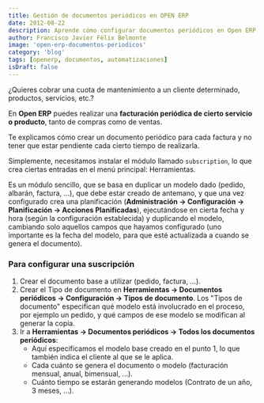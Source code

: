 ```yaml
---
title: Gestión de documentos periódicos en OPEN ERP
date: 2012-08-22
description: Aprende cómo configurar documentos periódicos en Open ERP para automatizar la facturación de servicios o productos de manera eficiente.
author: Francisco Javier Félix Belmonte
image: 'open-erp-documentos-periodicos'
category: 'blog'
tags: [openerp, documentos, automatizaciones]
isDraft: false
---
```


¿Quieres cobrar una cuota de mantenimiento a un cliente determinado, productos, servicios, etc.?

En **Open ERP** puedes realizar una **facturación periódica de cierto servicio o producto**, tanto de compras como de ventas.

Te explicamos cómo crear un documento periódico para cada factura y no tener que estar pendiente cada cierto tiempo de realizarla.

Simplemente, necesitamos instalar el módulo llamado `subscription`, lo que crea ciertas entradas en el menú principal: Herramientas.

Es un módulo sencillo, que se basa en duplicar un modelo dado (pedido, albarán, factura, …), que debe estar creado de antemano, y que una vez configurado crea una planificación (**Administración → Configuración → Planificación → Acciones Planificadas**), ejecutándose en cierta fecha y hora (según la configuración establecida) y duplicando el modelo, cambiando solo aquellos campos que hayamos configurado (uno importante es la fecha del modelo, para que esté actualizada a cuando se genera el documento).

### Para configurar una suscripción

1. Crear el documento base a utilizar (pedido, factura, …).
2. Crear el Tipo de documento en **Herramientas → Documentos periódicos → Configuración → Tipos de documento**.
   Los "Tipos de documento" especifican qué modelo está involucrado en el proceso, por ejemplo un pedido, y qué campos de ese modelo se modifican al generar la copia.
3. Ir a **Herramientas → Documentos periódicos → Todos los documentos periódicos**:
   - Aquí especificamos el modelo base creado en el punto 1, lo que también indica el cliente al que se le aplica.
   - Cada cuánto se genera el documento o modelo (facturación mensual, anual, bimensual, ...).
   - Cuánto tiempo se estarán generando modelos (Contrato de un año, 3 meses, ...).
